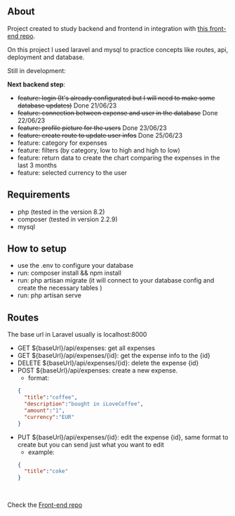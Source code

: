 ## About
Project created to study backend and frontend in integration with <a href="https://github.com/MatheusFelizardo/saidinhas">this front-end repo</a>.

On this project I used laravel and mysql to practice concepts like routes, api, deployment and database.

Still in development:

<strong>Next backend step</strong>: 

- ~~feature: login (It's already configurated but I will need to make some database updates)~~ Done 21/06/23
- ~~feature: connection between expense and user in the database~~ Done 22/06/23 
- ~~feature: profile picture for the users~~ Done 23/06/23 
- ~~feature: create route to update user infos~~ Done 25/06/23
- feature: category for expenses
- feature: filters (by category, low to high and high to low)
- feature: return data to create the chart comparing the expenses in the last 3 months
- feature: selected currency to the user

## Requirements
- php (tested in the version 8.2)
- composer (tested in version 2.2.9)
- mysql

## How to setup
 - use the .env to configure your database
 - run: composer install && npm install
 - run: php artisan migrate (it will connect to your database config and create the necessary tables )
 - run: php artisan serve

## Routes
  The base url in Laravel usually is localhost:8000
  - GET ${baseUrl}/api/expenses: get all expenses
  - GET ${baseUrl}/api/expenses/{id}: get the expense info to the {id}
  - DELETE ${baseUrl}/api/expenses/{id}: delete the expense {id}
  - POST ${baseUrl}/api/expenses: create a new expense.
    - format: 
    ```JSON 
    {
      "title":"coffee",
      "description":"bought in iLoveCoffee",
      "amount":"1",
      "currency":"EUR"
    } 
    ```
  - PUT ${baseUrl}/api/expenses/{id}: edit the expense {id}, same format to create but you can send just what you want to edit
    - example:
    ```JSON 
    {
      "title":"coke"
    } 
    ```

<br/>
<p>Check the <a href="https://github.com/MatheusFelizardo/saidinhas">Front-end repo</a></p>

